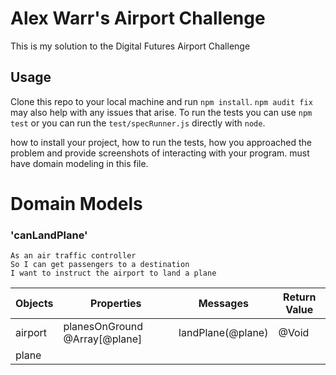 # Alex Warr's Airport Challenge
This is my solution to the Digital Futures Airport Challenge

## Usage
Clone this repo to your local machine and run `npm install`. `npm audit fix` may also help with any issues that arise.
To run the tests you can use `npm test` or you can run the `test/specRunner.js` directly with `node`.


how to install your project, how to run the tests, how you approached the problem and provide screenshots of interacting with your program.
must have domain modeling in this file.


# Domain Models

### 'canLandPlane'
```
As an air traffic controller
So I can get passengers to a destination
I want to instruct the airport to land a plane
```

| Objects | Properties                    | Messages         | Return Value |
| ---     | ---                           | ---              | ---          |
| airport | planesOnGround @Array[@plane] | landPlane(@plane)| @Void        |
| plane   |                               |                  |              |